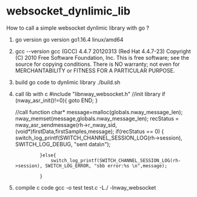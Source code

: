 # websocket_dynlimic_lib
How to call a simple websocket dynlimic library with go ?

1. go version
   go version go1.16.4 linux/amd64
   
2. gcc --version
   gcc (GCC) 4.4.7 20120313 (Red Hat 4.4.7-23)
Copyright (C) 2010 Free Software Foundation, Inc.
This is free software; see the source for copying conditions.  There is NO
warranty; not even for MERCHANTABILITY or FITNESS FOR A PARTICULAR PURPOSE.

3. build go code to dynlimic library
   ./build.sh
   
4. call lib with c
   #include "libnway_websocket.h"
   //init library
   if (nway_asr_init()!=0){
      goto END;
    }
    
    //call function
        char* message=malloc(globals.nway_message_len);
				nway_memset(message,globals.nway_message_len);
				recStatus = nway_asr_sendmessage(rh->r_nway_sid,(void*)firstData,firstSamples,message);
				if(recStatus == 0)
				{
					switch_log_printf(SWITCH_CHANNEL_SESSION_LOG(rh->session), SWITCH_LOG_DEBUG, "sent data\n");
						
				}else{
					switch_log_printf(SWITCH_CHANNEL_SESSION_LOG(rh->session), SWITCH_LOG_ERROR, "sbb error:%s \n",message);
					 
				}
        
 5. compile c code
     gcc -o test test.c -L./ -lnway_websocket
